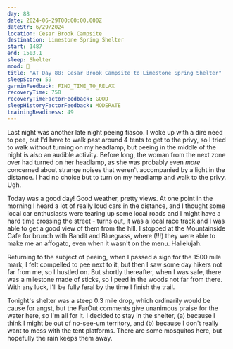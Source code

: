 ```yaml
---
day: 88
date: 2024-06-29T00:00:00.000Z
dateStr: 6/29/2024
location: Cesar Brook Campsite
destination: Limestone Spring Shelter
start: 1487
end: 1503.1
sleep: Shelter
mood: 🙂
title: "AT Day 88: Cesar Brook Campsite to Limestone Spring Shelter"
sleepScore: 59
garminFeedback: FIND_TIME_TO_RELAX
recoveryTime: 758
recoveryTimeFactorFeedback: GOOD
sleepHistoryFactorFeedback: MODERATE
trainingReadiness: 49
---
```

Last night was another late night peeing fiasco. I woke up with a dire need to pee, but I'd have to walk past around 4 tents to get to the privy, so I tried to walk without turning on my headlamp, but peeing in the middle of the night is also an audible activity. Before long, the woman from the next zone over had turned on her headlamp, as she was probably even *more* concerned about strange noises that weren't accompanied by a light in the distance. I had no choice but to turn on my headlamp and walk to the privy. Ugh.

Today was a good day! Good weather, pretty views. At one point in the morning I heard a lot of really loud cars in the distance, and I thought some local car enthusiasts were tearing up some local roads and I might have a hard time crossing the street - turns out, it was a local race track and I was able to get a good view of them from the hill. I stopped at the Mountainside Cafe for brunch with Bandit and Bluegrass, where (!!!) they were able to make me an affogato, even when it wasn't on the menu. Hallelujah.

Returning to the subject of peeing, when I passed a sign for the 1500 mile mark, I felt compelled to pee next to it, but then I saw some day hikers not far from me, so I hustled on. But shortly thereafter, when I was safe, there was a milestone made of sticks, so I peed in the woods not far from there. With any luck, I'll be fully feral by the time I finish the trail.

Tonight's shelter was a steep 0.3 mile drop, which ordinarily would be cause for angst, but the FarOut comments give unanimous praise for the water here, so I'm all for it. I decided to stay in the shelter, (a) because I think I might be out of no-see-um territory, and (b) because I don't really want to mess with the tent platforms. There are some mosquitos here, but hopefully the rain keeps them away.
